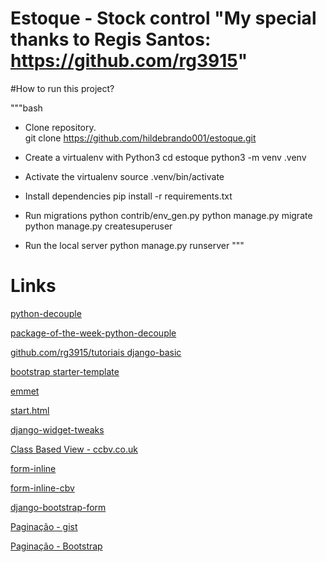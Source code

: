 # Estoque - Stock control "My special thanks to Regis Santos: https://github.com/rg3915"


#How to run this project?

"""bash
* Clone repository.                                        
    git clone https://github.com/hildebrando001/estoque.git

* Create a virtualenv with Python3
    cd estoque
    python3 -m venv .venv

* Activate the virtualenv
    source .venv/bin/activate

* Install dependencies
    pip install -r requirements.txt

* Run migrations
    python contrib/env_gen.py
    python manage.py migrate
    python manage.py createsuperuser

* Run the local server
    python manage.py runserver
"""

# Links

[python-decouple](https://github.com/henriquebastos/python-decouple)

[package-of-the-week-python-decouple](https://simpleisbetterthancomplex.com/2015/11/26/package-of-the-week-python-decouple.html)

[github.com/rg3915/tutoriais django-basic](https://github.com/rg3915/tutoriais/tree/master/django-basic)

[bootstrap starter-template](https://getbootstrap.com/docs/4.0/getting-started/introduction/#starter-template)

[emmet](https://emmet.io/)

[start.html](https://github.com/JTruax/bootstrap-starter-template/blob/master/template/start.html)

[django-widget-tweaks](https://github.com/jazzband/django-widget-tweaks)

[Class Based View - ccbv.co.uk](https://ccbv.co.uk/)

[form-inline](http://felipefrizzo.github.io/post/form-inline/)

[form-inline-cbv](http://felipefrizzo.github.io/post/form-inline-cbv/)

[django-bootstrap-form](https://django-bootstrap-form.readthedocs.io/en/latest/)

[Paginação - gist](https://gist.github.com/rg3915/01ca76f099f431c24bc0536bef83076b)

[Paginação - Bootstrap](https://getbootstrap.com/docs/4.3/components/pagination/)

